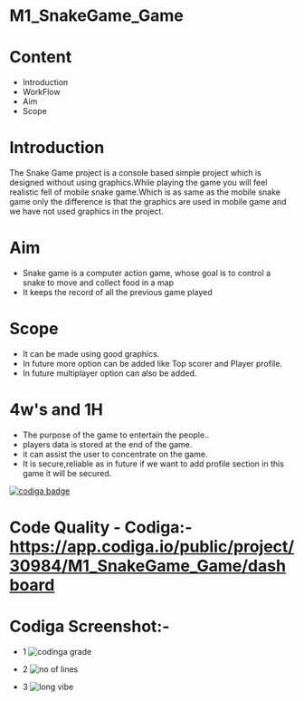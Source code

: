 # M1_SnakeGame_Game

# Content
* Introduction
* WorkFlow
* Aim
* Scope 

# Introduction

The Snake Game project is a console based simple project which is designed without using graphics.While playing the game you will feel realistic fell of mobile snake game.Which is as same as the mobile snake game only the difference is that the graphics are used in mobile game and we have not used graphics in the project.

# Aim

* Snake game is a computer action game, whose goal is to control a snake to move and collect food in a map
* It keeps the record of all the previous game played

# Scope

* It can be made using good graphics.
* In future more option can be added like Top scorer and Player profile.
* In future multiplayer option can also be added. 

# 4w's and 1H

* The purpose of the game to entertain the people..
* players data is stored at the end of the game.
* it can assist the user to concentrate on the game.
* It is secure,reliable as in future if we want to add profile section in this game it will be secured.


<a href="https://app.codiga.io/public/user/github/itsabhi013">
   <img src="https://api.codiga.io/public/badge/user/github/itsabhi013?style=light" alt="codiga badge" />
</a>


# Code Quality - Codiga:- https://app.codiga.io/public/project/30984/M1_SnakeGame_Game/dashboard 

# Codiga Screenshot:- 
* 1
![codinga grade](https://user-images.githubusercontent.com/98874671/153629203-41227a0d-aaeb-4c71-81c1-98bd5d7c6bcf.PNG)

* 2
 ![no of lines](https://user-images.githubusercontent.com/98874671/153630766-f483080d-a02c-4d25-8ac1-b52419607bf2.PNG)
 
 * 3
  ![long vibe](https://user-images.githubusercontent.com/98874671/153630893-4535a04a-33fc-4010-84bb-a9055a94ed80.PNG)




